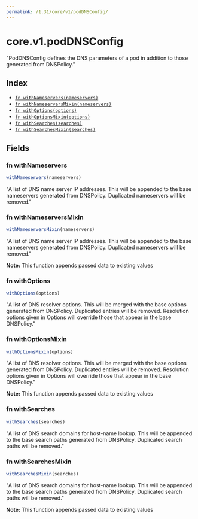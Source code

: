 ```yaml
---
permalink: /1.31/core/v1/podDNSConfig/
---
```


# core.v1.podDNSConfig

"PodDNSConfig defines the DNS parameters of a pod in addition to those generated from DNSPolicy."

## Index

* [`fn withNameservers(nameservers)`](#fn-withnameservers)
* [`fn withNameserversMixin(nameservers)`](#fn-withnameserversmixin)
* [`fn withOptions(options)`](#fn-withoptions)
* [`fn withOptionsMixin(options)`](#fn-withoptionsmixin)
* [`fn withSearches(searches)`](#fn-withsearches)
* [`fn withSearchesMixin(searches)`](#fn-withsearchesmixin)

## Fields

### fn withNameservers

```ts
withNameservers(nameservers)
```

"A list of DNS name server IP addresses. This will be appended to the base nameservers generated from DNSPolicy. Duplicated nameservers will be removed."

### fn withNameserversMixin

```ts
withNameserversMixin(nameservers)
```

"A list of DNS name server IP addresses. This will be appended to the base nameservers generated from DNSPolicy. Duplicated nameservers will be removed."

**Note:** This function appends passed data to existing values

### fn withOptions

```ts
withOptions(options)
```

"A list of DNS resolver options. This will be merged with the base options generated from DNSPolicy. Duplicated entries will be removed. Resolution options given in Options will override those that appear in the base DNSPolicy."

### fn withOptionsMixin

```ts
withOptionsMixin(options)
```

"A list of DNS resolver options. This will be merged with the base options generated from DNSPolicy. Duplicated entries will be removed. Resolution options given in Options will override those that appear in the base DNSPolicy."

**Note:** This function appends passed data to existing values

### fn withSearches

```ts
withSearches(searches)
```

"A list of DNS search domains for host-name lookup. This will be appended to the base search paths generated from DNSPolicy. Duplicated search paths will be removed."

### fn withSearchesMixin

```ts
withSearchesMixin(searches)
```

"A list of DNS search domains for host-name lookup. This will be appended to the base search paths generated from DNSPolicy. Duplicated search paths will be removed."

**Note:** This function appends passed data to existing values